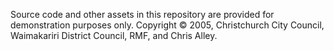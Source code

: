Source code and other assets in this repository are provided for demonstration purposes only. Copyright © 2005, Christchurch City Council, Waimakariri District Council, RMF, and Chris Alley.